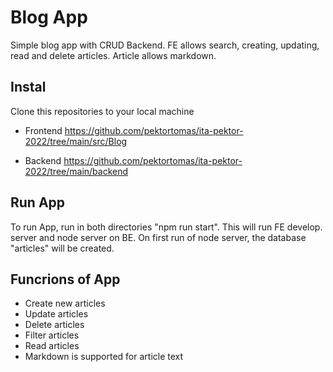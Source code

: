 # Blog App
Simple blog app with CRUD Backend. FE allows search, creating, updating, read and delete articles. Article allows markdown.

## Instal
Clone this repositories to your local machine

- Frontend
https://github.com/pektortomas/ita-pektor-2022/tree/main/src/Blog

- Backend
https://github.com/pektortomas/ita-pektor-2022/tree/main/backend


## Run App
To run App, run in both directories "npm run start". This will run FE develop. server and node server on BE. On first run of node server, the database "articles" will be created.

## Funcrions of App
- Create new articles
- Update articles
- Delete articles
- Filter articles
- Read articles
- Markdown is supported for article text